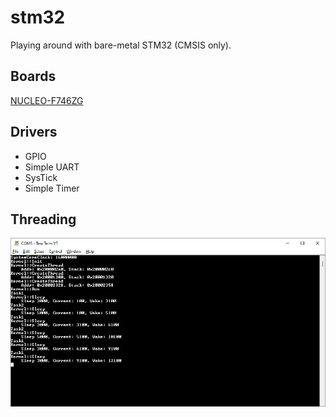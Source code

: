 # stm32
Playing around with bare-metal STM32 (CMSIS only).

## Boards
[NUCLEO-F746ZG](https://www.st.com/en/evaluation-tools/nucleo-f746zg.html)


## Drivers
* GPIO
* Simple UART
* SysTick
* Simple Timer


## Threading
![Threading](Docs/Images/Threading.png)